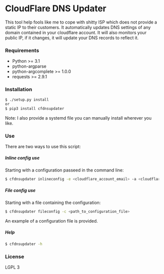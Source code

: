 # CloudFlare DNS Updater

This tool help fools like me to cope with shitty ISP which does not provide a static IP to their customers.
It automatically updates DNS settings of any domain contained in your cloudflare account.
It will also monitors your public IP, if it changes, it will update your DNS records to reflect it.

### Requirements
- Python >= 3.1
- python-argparse
- python-argcomplete >= 1.0.0
- requests >= 2.9.1

### Installation
```sh
$ ./setup.py install
or
$ pip3 install cfdnsupdater
```
Note: I also provide a systemd file you can manually install wherever you like.

### Use
There are two ways to use this script:
##### Inline config use
Starting with a configuration passeed in the command line:
```sh
$ cfdnsupdater inlineconfig -e <cloudflare_account_email> -a <cloudflare_apikey> -t <record_types> <domain> <record_content>
```
##### File config use
Starting with a file containing the configuration:
```sh
$ cfdnsupdater fileconfig -c <path_to_configuration_file>
```
An example of a configuration file is provided.

##### Help
```sh
$ cfdnsupdater -h
```
### License
LGPL 3